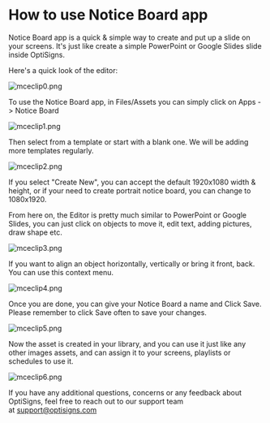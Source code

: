 # How to use Notice Board app

Notice Board app is a quick & simple way to create and put up a slide on your screens. It's just like create a simple PowerPoint or Google Slides slide inside OptiSigns.

Here's a quick look of the editor:

![mceclip0.png](https://support.optisigns.com/hc/article_attachments/360055148973)

To use the Notice Board app, in Files/Assets you can simply click on Apps -> Notice Board

![mceclip1.png](https://support.optisigns.com/hc/article_attachments/360055335333)

Then select from a template or start with a blank one. We will be adding more templates regularly.

![mceclip2.png](https://support.optisigns.com/hc/article_attachments/360054274454)

If you select "Create New", you can accept the default 1920x1080 width & height, or if your need to create portrait notice board, you can change to 1080x1920.

From here on, the Editor is pretty much similar to PowerPoint or Google Slides, you can just click on objects to move it, edit text, adding pictures, draw shape etc.

![mceclip3.png](https://support.optisigns.com/hc/article_attachments/360055150613)

If you want to align an object horizontally, vertically or bring it front, back. You can use this context menu.

![mceclip4.png](https://support.optisigns.com/hc/article_attachments/360054275474)

Once you are done, you can give your Notice Board a name and Click Save.  
Please remember to click Save often to save your changes.

![mceclip5.png](https://support.optisigns.com/hc/article_attachments/360054275834)

Now the asset is created in your library, and you can use it just like any other images assets, and can assign it to your screens, playlists or schedules to use it.

![mceclip6.png](https://support.optisigns.com/hc/article_attachments/360054276774)

If you have any additional questions, concerns or any feedback about OptiSigns, feel free to reach out to our support team at [support@optisigns.com](mailto:support@optisigns.com)